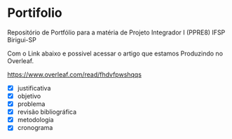 # Portifolio
Repositório de Portfólio para a matéria de Projeto Integrador I (PPRE8) IFSP Birigui-SP

Com o Link abaixo e possivel acessar o artigo que estamos Produzindo no Overleaf.

https://www.overleaf.com/read/fhdvfpwshqqs

- [X] justificativa
- [X] objetivo
- [X] problema
- [x] revisão bibliográfica
- [X] metodologia
- [X] cronograma
